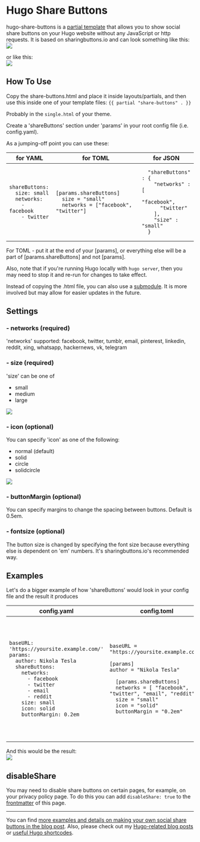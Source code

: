 # Hugo Share Buttons
hugo-share-buttons is a [partial template](https://gohugo.io/templates/partials/) that allows you to show social share buttons on your Hugo website without any JavaScript or http requests.
It is based on sharingbuttons.io and can look something like this:
<br>
<img src="https://letsmakeagame.net/github/hugo-share-buttons/hugo-share-buttons-all.png" style="max-height: 60px;">

or like this:
<br>
<img src="https://letsmakeagame.net/github/hugo-share-buttons/hugo-share-buttons-medium.png" style="max-height: 60px;">


## How To Use
Copy the share-buttons.html and place it inside layouts/partials,
and then use this inside one of your template files:
``` {{ partial "share-buttons" . }} ```

Probably in the ```single.html``` of your theme.

Create a 'shareButtons' section under 'params' in your root config file (i.e. config.yaml).

As a jumping-off point you can use these:

<table>
<tr>
<th>for YAML</th>
<th>for TOML</th>
<th>for JSON</th>
</tr>
<tbody>
<tr>
<td>
    
```
shareButtons:
  size: small
  networks:
    - facebook
    - twitter
```

</td>
<td>
    
```
[params.shareButtons]
  size = "small"
  networks = ["facebook", "twitter"]
```

</td>
<td>
    
```
  "shareButtons" : {
    "networks" : [
      "facebook",
      "twitter"
    ],
    "size" : "small"
  }
```

</td>
</tr>
</tbody>
</table>
For TOML - put it at the end of your [params], or everything else will be a part of [params.shareButtons] and not [params].

Also, note that if you're running Hugo locally with ```hugo server```, then you may need to stop it and re-run for changes to take effect.

Instead of copying the .html file, you can also use a [submodule](https://devconnected.com/how-to-add-and-update-git-submodules/). It is more involved but may allow for easier updates in the future.

## Settings

### - networks (required)
'networks' supported: facebook, twitter, tumblr, email, pinterest, linkedin, reddit, xing, whatsapp, hackernews, vk, telegram

### - size (required)
'size' can be one of
- small
- medium
- large
<img src="https://letsmakeagame.net/github/hugo-share-buttons/hugo-share-buttons-sizes.png" style="max-height: 70px;">

### - icon (optional)
You can specify 'icon' as one of the following:
- normal (default)
- solid
- circle
- solidcircle

<img src="https://letsmakeagame.net/github/hugo-share-buttons/hugo-share-buttons-icon-options.png" style="max-height: 70px;">

### - buttonMargin (optional)
You can specify margins to change the spacing between buttons. 
Default is 0.5em.

### - fontsize (optional)
The button size is changed by specifying the font size because everything else is dependent on 'em' numbers. It's sharingbuttons.io's recommended way.

## Examples
Let's do a bigger example of how 'shareButtons' would look in your config file and the result it produces

<table>
<tr>
<th>config.yaml</th>
<th>config.toml</th>
<th>config.json</th>
</tr>
<tbody>
<tr>
<td>
    
```
baseURL: 'https://yoursite.example.com/'
params:
  author: Nikola Tesla
  shareButtons:
    networks:
      - facebook
      - twitter
      - email
      - reddit
    size: small
    icon: solid
    buttonMargin: 0.2em
```

</td>
<td>
    
```
baseURL = "https://yoursite.example.com/"

[params]
author = "Nikola Tesla"

  [params.shareButtons]
  networks = [ "facebook", "twitter", "email", "reddit" ]
  size = "small"
  icon = "solid"
  buttonMargin = "0.2em"
```

</td>
<td>
    
```
{
   "baseURL" : "https://yoursite.example.com/",
   "params" : {
      "author" : "Nikola Tesla",
      "shareButtons" : {
         "networks" : [
            "facebook",
            "twitter",
            "email",
            "reddit"
         ],
         "size" : "small",
         "icon" : "solid",
         "buttonMargin" : "0.2em"
      }
   }
}

```

</td>
</tr>
</tbody>
</table>
And this would be the result:
<br>
<img src="https://letsmakeagame.net/github/hugo-share-buttons/hugo-share-buttons-small.png" style="max-height: 60px;">

## disableShare
You may need to disable share buttons on certain pages, for example, on your privacy policy page.
To do this you can add 
```disableShare: true```
to the [frontmatter](https://gohugo.io/content-management/front-matter/) of this page.

---
You can find [more examples and details on making your own social share buttons in the blog post](https://letsmakeagame.net/social-media-share-buttons-for-a-hugo-website/). 
Also, please check out my [Hugo-related blog posts](https://letsmakeagame.net/tag/hugo/) or [useful Hugo shortcodes](https://github.com/Stals/lmg-hugo).
